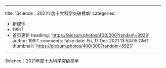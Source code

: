 
---
title: 'Science：2021年度十大科学突破榜单'
categories: 
 - 新媒体
 - 199IT
 - 首页更新
headimg: 'https://picsum.photos/400/300?random=8923'
author: 199IT
comments: false
date: Fri, 17 Dec 2021 13:53:05 GMT
thumbnail: 'https://picsum.photos/400/300?random=8923'
---

<div>   
Science：2021年度十大科学突破榜单  
</div>
            